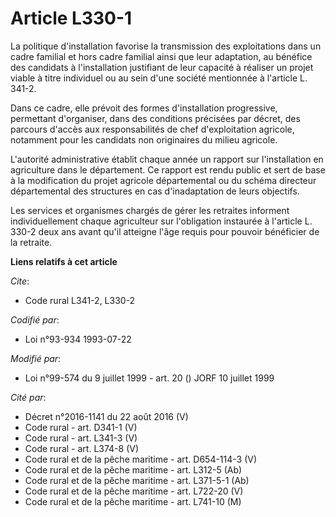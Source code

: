 # Article L330-1

La politique d'installation favorise la transmission des exploitations dans un cadre familial et hors cadre familial ainsi
que leur adaptation, au bénéfice des candidats à l'installation justifiant de leur capacité à réaliser un projet viable à
titre individuel ou au sein d'une société mentionnée à l'article L. 341-2.

Dans ce cadre, elle prévoit des formes d'installation progressive, permettant d'organiser, dans des conditions précisées par
décret, des parcours d'accès aux responsabilités de chef d'exploitation agricole, notamment pour les candidats non
originaires du milieu agricole.

L'autorité administrative établit chaque année un rapport sur l'installation en agriculture dans le département. Ce rapport
est rendu public et sert de base à la modification du projet agricole départemental ou du schéma directeur départemental des
structures en cas d'inadaptation de leurs objectifs.

Les services et organismes chargés de gérer les retraites informent individuellement chaque agriculteur sur l'obligation
instaurée à l'article L. 330-2 deux ans avant qu'il atteigne l'âge requis pour pouvoir bénéficier de la retraite.

**Liens relatifs à cet article**

_Cite_:

  - Code rural L341-2, L330-2

_Codifié par_:

  - Loi n°93-934 1993-07-22

_Modifié par_:

  - Loi n°99-574 du 9 juillet 1999 - art. 20 () JORF 10 juillet 1999

_Cité par_:

  - Décret n°2016-1141 du 22 août 2016 (V)
  - Code rural - art. D341-1 (V)
  - Code rural - art. L341-3 (V)
  - Code rural - art. L374-8 (V)
  - Code rural et de la pêche maritime - art. D654-114-3 (V)
  - Code rural et de la pêche maritime - art. L312-5 (Ab)
  - Code rural et de la pêche maritime - art. L371-5-1 (Ab)
  - Code rural et de la pêche maritime - art. L722-20 (V)
  - Code rural et de la pêche maritime - art. L741-10 (M)
